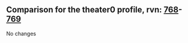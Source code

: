 ## Comparison for the theater0 profile, rvn: [768](https://github.com/PRO100KatYT/FortniteProfileRevisions/tree/main/profiles/theater0/768%20theater0.json)-[769](https://github.com/PRO100KatYT/FortniteProfileRevisions/tree/main/profiles/theater0/769%20theater0.json)

No changes
